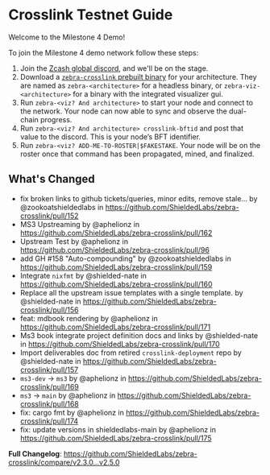 # Crosslink Testnet Guide

Welcome to the Milestone 4 Demo!

To join the Milestone 4 demo network follow these steps:

1. Join the [Zcash global discord](https://discord.gg/CWSCEWvq4C), and we'll be on the stage.
2. Download a [`zebra-crosslink` prebuilt binary](https://github.com/ShieldedLabs/zebra-crosslink/releases/latest) for your architecture. They are named as `zebra-<architecture>` for a headless binary, or `zebra-viz-<architecture>` for a binary with the integrated visualizer gui.
3. Run `zebra-<viz? And architecture>` to start your node and connect to the network. Your node can now able to sync and observe the dual-chain progress.
4. Run `zebra-<viz? And architecture> crosslink-bftid` and post that value to the discord. This is your node’s BFT identifier.
5. Run `zebra-<viz? ADD-ME-TO-ROSTER|$FAKESTAKE`. Your node will be on the roster once that command has been propagated, mined, and finalized.

## What's Changed
* fix broken links to github tickets/queries, minor edits, remove stale… by @zookoatshieldedlabs in https://github.com/ShieldedLabs/zebra-crosslink/pull/152
* MS3 Upstreaming by @aphelionz in https://github.com/ShieldedLabs/zebra-crosslink/pull/162
* Upstream Test by @aphelionz in https://github.com/ShieldedLabs/zebra-crosslink/pull/96
* add GH #158 "Auto-compounding" by @zookoatshieldedlabs in https://github.com/ShieldedLabs/zebra-crosslink/pull/159
* Integrate `nixfmt` by @shielded-nate in https://github.com/ShieldedLabs/zebra-crosslink/pull/160
* Replace all the upstream issue templates with a single template. by @shielded-nate in https://github.com/ShieldedLabs/zebra-crosslink/pull/156
* feat: mdbook rendering by @aphelionz in https://github.com/ShieldedLabs/zebra-crosslink/pull/171
* Ms3 book integrate project definition docs and links by @shielded-nate in https://github.com/ShieldedLabs/zebra-crosslink/pull/170
* Import deliverables doc from retired `crosslink-deployment` repo by @shielded-nate in https://github.com/ShieldedLabs/zebra-crosslink/pull/157
* `ms3-dev` -> `ms3` by @aphelionz in https://github.com/ShieldedLabs/zebra-crosslink/pull/169
* `ms3` -> `main` by @aphelionz in https://github.com/ShieldedLabs/zebra-crosslink/pull/168
* fix: cargo fmt by @aphelionz in https://github.com/ShieldedLabs/zebra-crosslink/pull/174
* fix: update versions in shieldedlabs-main by @aphelionz in https://github.com/ShieldedLabs/zebra-crosslink/pull/175


**Full Changelog**: https://github.com/ShieldedLabs/zebra-crosslink/compare/v2.3.0...v2.5.0
